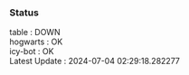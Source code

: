 ### Status


table : DOWN  
hogwarts : OK  
icy-bot : OK  
Latest Update : 2024-07-04 02:29:18.282277
